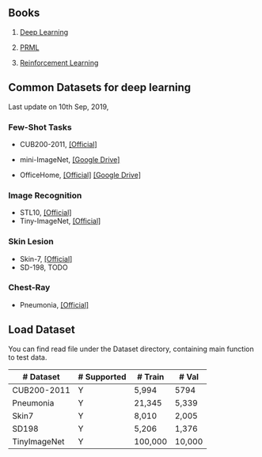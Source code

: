 

## Books

1. [Deep Learning](https://github.com/janishar/mit-deep-learning-book-pdf)

2. [PRML](./Books/PRML-2006.pdf)
3. [Reinforcement Learning](https://web.stanford.edu/class/psych209/Readings/SuttonBartoIPRLBook2ndEd.pdf)

## Common Datasets for deep learning

Last update on 10th Sep, 2019, 

###  Few-Shot Tasks

- CUB200-2011, [[Official]](http://www.vision.caltech.edu/visipedia/CUB-200.html)

- mini-ImageNet,  [[Google Drive]](https://drive.google.com/uc?export=download&confirm=qgVQ&id=1HkgrkAwukzEZA0TpO7010PkAOREb2Nuk)  

- OfficeHome, [[Official]](http://hemanthdv.org/OfficeHome-Dataset) [[Google Drive]](https://drive.google.com/file/d/0B81rNlvomiwed0V1YUxQdC1uOTg/view) 

### Image Recognition

* STL10, [[Official]](https://cs.stanford.edu/~acoates/stl10/) 
* Tiny-ImageNet,  [[Official]](https://tiny-imagenet.herokuapp.com)

### Skin Lesion

* Skin-7, [[Official]](https://challenge2018.isic-archive.com/participate/)
* SD-198,  TODO

### Chest-Ray

* Pneumonia, [[Official]](https://www.kaggle.com/c/rsna-pneumonia-detection-challenge)



## Load Dataset

You can find read file under the Dataset directory, containing main function to test data.

| # Dataset    | # Supported | # Train | # Val  |
| ------------ | ----------- | ------- | ------ |
| CUB200-2011  | Y           | 5,994   | 5794   |
| Pneumonia    | Y           | 21,345  | 5,339  |
| Skin7        | Y           | 8,010   | 2,005  |
| SD198        | Y           | 5,206   | 1,376  |
| TinyImageNet | Y           | 100,000 | 10,000 |

